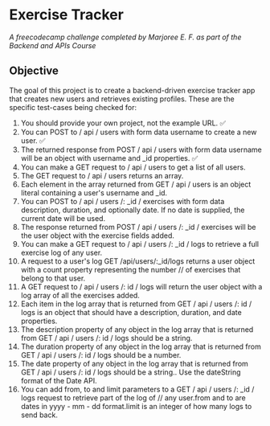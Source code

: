 # Exercise Tracker

*A freecodecamp challenge completed by Marjoree E. F. as part of the Backend and APIs Course*

## Objective
The goal of this project is to create a backend-driven exercise tracker app that creates new users and retrieves existing profiles. These are the specific test-cases being checked for:
<br>
1. You should provide your own project, not the example URL. ✅
2. You can POST to / api / users with form data username to create a new user. ✅
3. The returned response from POST / api / users with form data username will be an object with username and _id properties. ✅
4. You can make a GET request to / api / users to get a list of all users.
5. The GET request to / api / users returns an array.
6. Each element in the array returned from GET / api / users is an object literal containing a user's username and _id.
7. You can POST to / api / users /: _id / exercises with form data description, duration, and optionally date. If no date is supplied, the current date will be used.
8. The response returned from POST / api / users /: _id / exercises will be the user object with the exercise fields added.
9. You can make a GET request to / api / users /: _id / logs to retrieve a full exercise log of any user.
10. A request to a user's log GET /api/users/:_id/logs returns a user object with a count property representing the number 
// of exercises that belong to that user.
11. A GET request to / api / users /: id / logs will return the user object with a log array of all the exercises added.
12. Each item in the log array that is returned from GET / api / users /: id / logs is an object that should have a description, duration, and date properties.
13. The description property of any object in the log array that is returned from GET / api / users /: id / logs should be a string.
14. The duration property of any object in the log array that is returned from GET / api / users /: id / logs should be a number.
15. The date property of any object in the log array that is returned from GET / api / users /: id / logs should be a string.. Use the dateString format of the Date API.
16. You can add from, to and limit parameters to a GET / api / users /: _id / logs request to retrieve part of the log of 
// any user.from and to are dates in yyyy - mm - dd format.limit is an integer of how many logs to send back.

